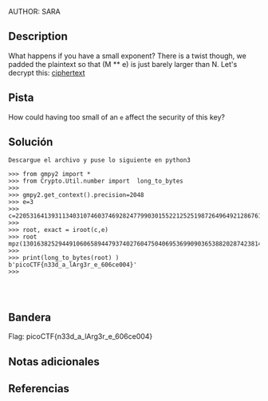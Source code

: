 AUTHOR: SARA

## Description

What happens if you have a small exponent? There is a twist though, we padded the plaintext so that (M ** e) is just barely larger than N. Let's decrypt this: [ciphertext](https://mercury.picoctf.net/static/a9d46a88f2602fa48edf086a5afbfed8/ciphertext)

## Pista 

How could having too small of an `e` affect the security of this key?


## Solución

``` 
Descargue el archivo y puse lo siguiente en python3

>>> from gmpy2 import *
>>> from Crypto.Util.number import  long_to_bytes
>>> 
>>> gmpy2.get_context().precision=2048
>>> e=3
>>> c=2205316413931134031074603746928247799030155221252519872649649212867614751848436763801274360463406171277838056821437115883619169702963504606017565783537203207707757768473109845162808575425972525116337319108047893250549462147185741761825125
>>> 
>>> root, exact = iroot(c,e)
>>> root
mpz(13016382529449106065894479374027604750406953699090365388202874238148389207291005)
>>> 
>>> print(long_to_bytes(root) )
b'picoCTF{n33d_a_lArg3r_e_606ce004}'
>>> 




```

## Bandera
Flag: picoCTF{n33d_a_lArg3r_e_606ce004}



## Notas adicionales


## Referencias
